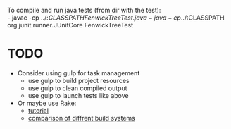 To compile and run java tests (from dir with the test):  
    - javac -cp ../:$CLASSPATH FenwickTreeTest.java
    - java -cp ../:$CLASSPATH org.junit.runner.JUnitCore FenwickTreeTest

# TODO
- Consider using gulp for task management
    - use gulp to build project resources
    - use gulp to clean compiled output
    - use gulp to launch tests like above
- Or maybe use Rake:
    - [tutorial](http://jasonseifer.com/2010/04/06/rake-tutorial)
    - [comparison of diffrent build systems](http://hyperpolyglot.org/build)


